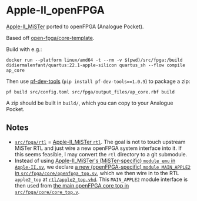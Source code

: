 # Apple-II_openFPGA

[Apple-II_MiSTer](https://github.com/MiSTer-devel/Apple-II_MiSTer) ported to openFPGA (Analogue Pocket).

Based off [open-fpga/core-template](https://github.com/open-fpga/core-template).

Build with e.g.:

    docker run --platform linux/amd64 -t --rm -v $(pwd)/src/fpga:/build didiermalenfant/quartus:22.1-apple-silicon quartus_sh --flow compile ap_core

Then use [pf-dev-tools](https://pypi.org/project/pf-dev-tools/) (`pip install pf-dev-tools==1.0.9`) to package a zip:

    pf build src/config.toml src/fpga/output_files/ap_core.rbf build

A zip should be built in `build/`, which you can copy to your Analogue Pocket.

## Notes

 * [`src/fpga/rtl`](https://github.com/ryanfb/Apple-II_openFPGA/tree/main/src/fpga/rtl) = [Apple-II_MiSTer `rtl`](https://github.com/MiSTer-devel/Apple-II_MiSTer/tree/master/rtl). The goal is not to touch upstream MiSTer RTL and just wire a new openFPGA system interface into it. If this seems feasible, I may convert the `rtl` directory to a git submodule.
 * Instead of using [Apple-II_MiSTer's (MiSTer-specific) `module emu` in `Apple-II.sv`](https://github.com/MiSTer-devel/Apple-II_MiSTer/blob/master/Apple-II.sv), we declare [a new (openFPGA-specific) `module MAIN_APPLE2` in `src/fpga/core/openfpga_top.sv`](https://github.com/ryanfb/Apple-II_openFPGA/blob/main/src/fpga/core/openfpga_top/main.sv), which we then wire in to the RTL `apple2_top` at [`rtl/apple2_top.vhd`](https://github.com/MiSTer-devel/Apple-II_MiSTer/blob/master/rtl/apple2_top.vhd). This `MAIN_APPLE2` module interface is then used from [the main openFPGA core top in `src/fpga/core/core_top.v`](https://github.com/ryanfb/Apple-II_openFPGA/blob/main/src/fpga/core/core_top.v).
